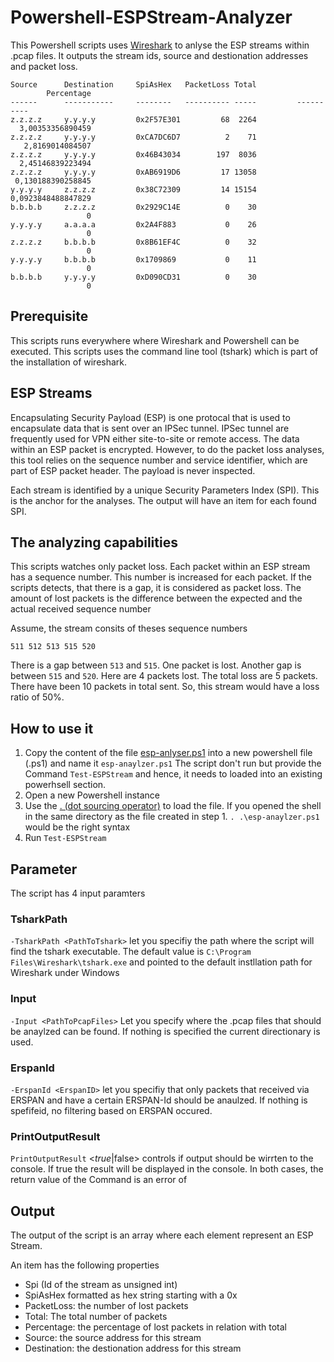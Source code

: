 # Powershell-ESPStream-Analyzer

This Powershell scripts uses [Wireshark](https://www.wireshark.org/) to anlyse the ESP streams within .pcap files. 
It outputs the stream ids, source and destionation addresses and packet loss.

```
Source      Destination     SpiAsHex   PacketLoss Total         Percentage
------      -----------     --------   ---------- -----         ----------
z.z.z.z     y.y.y.y         0x2F57E301         68  2264   3,00353356890459
z.z.z.z     y.y.y.y         0xCA7DC6D7          2    71    2,8169014084507
z.z.z.z     y.y.y.y         0x46B43034        197  8036   2,45146839223494
z.z.z.z     y.y.y.y         0xAB6919D6         17 13058  0,130188390258845
y.y.y.y     z.z.z.z         0x38C72309         14 15154 0,0923848488847829
b.b.b.b     z.z.z.z         0x2929C14E          0    30                  0
y.y.y.y     a.a.a.a         0x2A4F883           0    26                  0
z.z.z.z     b.b.b.b         0x8B61EF4C          0    32                  0
y.y.y.y     b.b.b.b         0x1709869           0    11                  0
b.b.b.b     y.y.y.y         0xD090CD31          0    30                  0
```   

## Prerequisite

This scripts runs everywhere where Wireshark and Powershell can be executed. This scripts uses the command line tool (tshark) which is part of the installation of wireshark. 

## ESP Streams

Encapsulating Security Payload (ESP) is one protocal that is used to encapsulate data that is sent over an IPSec tunnel. IPSec tunnel are frequently used for VPN either site-to-site or remote access. The data within an ESP packet is encrypted. However, to do the packet loss analyses, this tool relies on the sequence number and service identifier, which are part of ESP packet header. The payload is never inspected. 

Each stream is identified by a unique Security Parameters Index (SPI). This is the anchor for the analyses. The output will have an item for each found SPI. 

## The analyzing capabilities

This scripts watches only packet loss. Each packet within an ESP stream has a sequence number. This number is increased for each packet. If the scripts detects, that there is a gap, it is considered as packet loss. The amount of lost packets is the difference between the expected and the actual received sequence number

Assume, the stream consits of theses sequence numbers

``
511
512
513
515
520
``

There is a gap between ``513`` and ``515``. One packet is lost. Another gap is between ``515`` and ``520``. Here are 4 packets lost. The total loss are 5 packets. There have been 10 packets in total sent. So, this stream would have a loss ratio of 50%. 

## How to use it

1. Copy the content of the file [esp-anlyser.ps1](/esp-anlyser.ps1) into a new powershell file (.ps1) and name it ``esp-anaylzer.ps1``
The script don't run but provide the Command ``Test-ESPStream`` and hence, it needs to loaded into an existing powerhsell section.
2. Open a new Powershell instance
3. Use the [. (dot sourcing operator)](https://docs.microsoft.com/en-us/powershell/module/microsoft.powershell.core/about/about_operators?view=powershell-7#dot-sourcing-operator-)  to load the file. If you opened the shell in the same directory as the file created in step 1. 
`` . .\esp-anaylzer.ps1  `` would be the right syntax
4. Run ``Test-ESPStream``

## Parameter

The script has 4 input paramters

### TsharkPath

``-TsharkPath <PathToTshark>`` let you specifiy the path where the script will find the tshark executable. 
The default value is ``C:\Program Files\Wireshark\tshark.exe`` and pointed to the default instllation path for Wireshark under Windows

### Input

``-Input <PathToPcapFiles>`` Let you specify where the .pcap files that should be anaylzed can be found. If nothing is specified the current directionary is used. 

### ErspanId

``-ErspanId <ErspanID>`` let you specifiy that only packets that received via ERSPAN and have a certain ERSPAN-Id should be anaulzed. 
If nothing is spefifeid, no filtering based on ERSPAN occured.

### PrintOutputResult

``PrintOutputResult`` <$true|$false> controls if output should be wirrten to the console. If true the result will be displayed in the console. 
In both cases, the return value of the Command is an error of 

## Output

The output of the script is an array where each element represent an ESP Stream.

An item has the following properties

+ Spi (Id of the stream as unsigned int)
+ SpiAsHex formatted as hex string starting with a 0x
+ PacketLoss: the number of lost packets
+ Total: The total number of packets
+ Percentage: the percentage of lost packets in relation with total
+ Source: the source address for this stream
+ Destination: the destionation address for this stream

